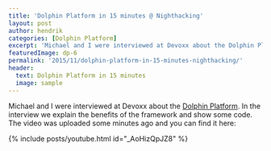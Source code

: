 ```yaml
---
title: 'Dolphin Platform in 15 minutes @ Nighthacking'
layout: post
author: hendrik
categories: [Dolphin Platform]
excerpt: 'Michael and I were interviewed at Devoxx about the Dolphin Platform. In the interview we explain the benefits of the framework and show some code. The video was uploaded some minutes ago'
featuredImage: dp-6
permalink: '2015/11/dolphin-platform-in-15-minutes-nighthacking/'
header:
  text: Dolphin Platform in 15 minutes
  image: sample
---
```

Michael and I were interviewed at Devoxx about the [Dolphin Platform](http://www.dolphin-platform.io). In the interview we explain the benefits of the framework and show some code. The video was uploaded some minutes ago and you can find it here:

{% include posts/youtube.html id="_AoHizQpJZ8" %}
